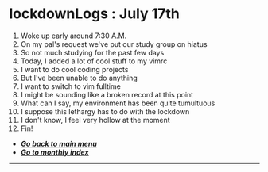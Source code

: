 # lockdownLogs : July 17th

1. Woke up early around 7:30 A.M.
2. On my pal's request we've put our study group on hiatus
3. So not much studying for the past few days
4. Today, I added a lot of cool stuff to my vimrc
5. I want to do cool coding projects
6. But I've been unable to do anything
7. I want to switch to vim fulltime
8. I might be sounding like a broken record at this point
9. What can I say, my environment has been quite tumultuous
10. I suppose this lethargy has to do with the lockdown
11. I don't know, I feel very hollow at the moment
12. Fin!

- [**_Go back to main menu_**](../README.md)
- [**_Go to monthly index_**](index.md)

---
